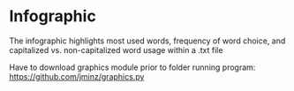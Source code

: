 # Infographic
The infographic highlights most used words, frequency of word choice, and capitalized vs. non-capitalized word usage within a .txt file

Have to download graphics module prior to folder running program:
https://github.com/jminz/graphics.py
